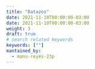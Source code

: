 ```yaml
---
title: "Datazos"
date: 2021-11-10T00:00:00-03:00
date: 2021-11-10T00:00:00-03:00
weight: 3
draft: true
# search related keywords
keywords: [""]
mantained_by:
  - manu-reyes-23p
---
```

